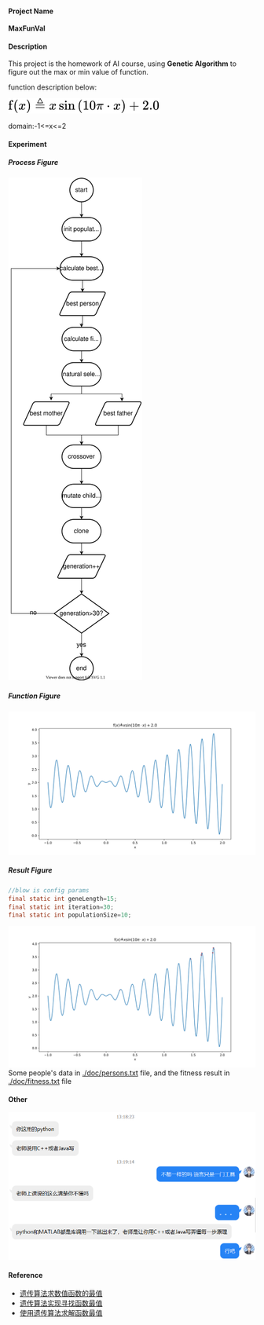 #### Project Name
**MaxFunVal**
#### Description
This project is the homework of AI course, using **Genetic Algorithm** to figure out the max or min value of function.

function description below:

![function](./doc/fuc.svg)

domain:-1<=x<=2
#### Experiment
##### Process Figure
![procecss](./doc/process.drawio.svg)
##### Function Figure
![function](./doc/fuc-picture.svg)
##### Result Figure
``` java
//blow is config params
final static int geneLength=15;
final static int iteration=30;
final static int populationSize=10;
```
![function](./doc/fuc-picture-with-dot.svg)
Some people's data in [./doc/persons.txt](./doc/persons.txt) file, and the fitness result in [./doc/fitness.txt](./doc/fitness.txt) file
#### Other
![other](./doc/other.png)
#### Reference
- [遗传算法求数值函数的最值](https://www.cnblogs.com/pkuimyy/p/11585310.html)
- [遗传算法实现寻找函数最值](https://blog.csdn.net/springtostring/article/details/82221318)
- [使用遗传算法求解函数最值](https://zhuanlan.zhihu.com/p/94477212)